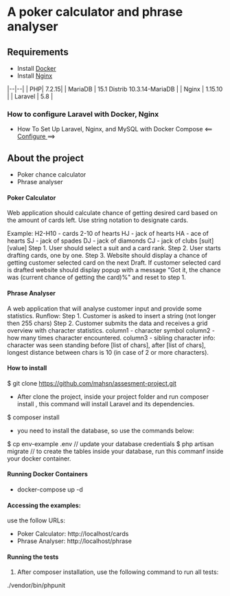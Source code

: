 # A poker calculator and phrase analyser

## Requirements

-   Install <a href= 'https://www.digitalocean.com/community/tutorials/how-to-install-docker-compose-on-ubuntu-18-04'>Docker<a>
-   Install <a href='https://www.digitalocean.com/community/tutorials/how-to-install-nginx-on-ubuntu-18-04-quickstart'>Nginx</a>

|--|--|
| PHP| 7.2.15|
| MariaDB | 15.1 Distrib 10.3.14-MariaDB |
| Nginx | 1.15.10 |
| Laravel | 5.8 |

### How to configure Laravel with Docker, Nginx

-   How To Set Up Laravel, Nginx, and MySQL with Docker Compose <== <a href='https://www.digitalocean.com/community/tutorials/how-to-set-up-laravel-nginx-and-mysql-with-docker-compose'> Configure </a> ==>

## About the project

-   Poker chance calculator
-   Phrase analyser

#### Poker Calculator

Web application should calculate chance of getting desired card based on the amount of cards left.
Use string notation to designate cards.

Example:
H2-H10 - cards 2-10 of hearts
HJ - jack of hearts
HA - ace of hearts
SJ - jack of spades
DJ - jack of diamonds
CJ - jack of clubs
[suit][value]
Step 1. User should select a suit and a card rank.
Step 2. User starts drafting cards, one by one.
Step 3. Website should display a chance of getting customer selected card on the next Draft.
If customer selected card is drafted website should display popup with a message "Got it, the chance was
(current chance of getting the card)%" and reset to step 1.

#### Phrase Analyser

A web application that will analyse customer input and provide some statistics.
Runflow:
Step 1. Customer is asked to insert a string (not longer then 255 chars)
Step 2. Customer submits the data and receives a grid overview with character statistics.
column1 - character symbol
column2 - how many times character encountered.
column3 - sibling character info: character was seen standing before [list of chars], after [list of chars], longest
distance between chars is 10 (in case of 2 or more characters).

#### How to install

\$ git clone https://github.com/mahsn/assesment-project.git

-   After clone the project, inside your project folder and run composer install , this command will install Laravel and its dependencies.

\$ composer install

-   you need to install the database, so use the commands below:

$ cp env-example .env  // update your database credentials
$ php artisan migrate // to create the tables inside your database, run this commanf inside your docker container.

#### Running Docker Containers

-   docker-compose up -d

#### Accessing the examples:

use the follow URLs:

-   Poker Calculator: http://localhost/cards
-   Phrase Analyser: http://localhost/phrase

#### Running the tests

1.  After composer installation, use the following command to run all tests:

./vendor/bin/phpunit
